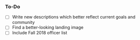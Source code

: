 ### To-Do

- [ ] Write new descriptions which better reflect current goals and community
- [ ] Find a better-looking landing image
- [ ] Include Fall 2018 officer list
